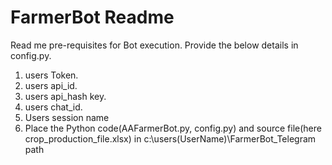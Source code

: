 # FarmerBot Readme
Read me pre-requisites for Bot execution.
Provide the below details in config.py.
1. users Token.
2. users api_id.
3. users api_hash key.
4. users chat_id.
5. Users session name
6. Place the Python code(AAFarmerBot.py, config.py) and source file(here crop_production_file.xlsx) in c:\users\(UserName)\FarmerBot_Telegram path
